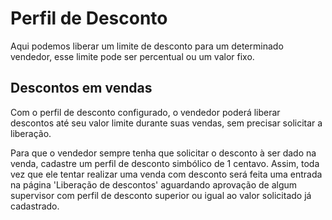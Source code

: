 # Perfil de Desconto

Aqui podemos liberar um limite de desconto para um determinado vendedor, esse limite pode ser percentual ou um valor fixo.

## Descontos em vendas

Com o perfil de desconto configurado, o vendedor poderá liberar descontos até seu valor limite durante suas vendas, sem precisar solicitar a liberação.

Para que o vendedor sempre tenha que solicitar o desconto à ser dado na venda, cadastre um perfil de desconto simbólico de 1 centavo. Assim, toda vez que ele tentar realizar uma venda com desconto será feita uma entrada na página 'Liberação de descontos' aguardando aprovação de algum supervisor com perfil de desconto superior ou igual ao valor solicitado já cadastrado.